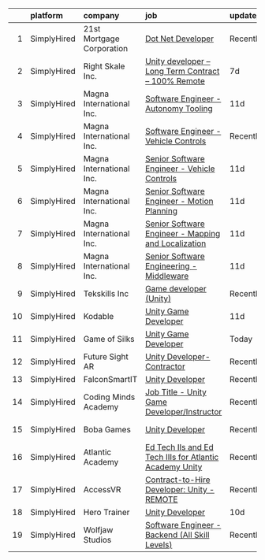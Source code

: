 

|    | platform    | company                   | job                                                                                                                                                                 | update_time   | location           |
|---:|:------------|:--------------------------|:--------------------------------------------------------------------------------------------------------------------------------------------------------------------|:--------------|:-------------------|
|  1 | SimplyHired | 21st Mortgage Corporation | [Dot Net Developer](https://www.simplyhired.com/job/EGRQAiY53TICJxtUHsDSlq-KP4RKqfRCNocZFTvPJXMjLVDjyUcOEQ?q=unity+developer)                                       | Recently      | Knoxville, TN      |
|  2 | SimplyHired | Right Skale Inc.          | [Unity developer – Long Term Contract – 100% Remote](https://www.simplyhired.com/job/Gm4JLwwDGHa8sAiqjV0XEQnZju5A3fwL7nElDRenchd7zDkGNqXb7Q?q=unity+developer)      | 7d            | Remote             |
|  3 | SimplyHired | Magna International Inc.  | [Software Engineer - Autonomy Tooling](https://www.simplyhired.com/job/PCwXeeeKZlWGux5424VrOSF3Az26Tkkv5_T88Bw-F_rrmnSoRQrq4w?q=unity+developer)                    | 11d           | Boston, MA         |
|  4 | SimplyHired | Magna International Inc.  | [Software Engineer - Vehicle Controls](https://www.simplyhired.com/job/Dh3nmZZAVIfWgQ0BqQWfwLKsPGUBT_nu1ZxDgI0HLK2REFb21MJJhw?q=unity+developer)                    | Recently      | Boston, MA         |
|  5 | SimplyHired | Magna International Inc.  | [Senior Software Engineer - Vehicle Controls](https://www.simplyhired.com/job/Q3RftGmMlK3OCd2DCvRCvWeqODGiNCKUjEEerTP0W6HiYukcahHHtA?q=unity+developer)             | 11d           | Boston, MA         |
|  6 | SimplyHired | Magna International Inc.  | [Senior Software Engineer - Motion Planning](https://www.simplyhired.com/job/-lN0Fxahsv1DcLgj-m6k0roRFZ9JNZW1lD879k0gvtOwp7fkpTa2Gw?q=unity+developer)              | 11d           | Boston, MA         |
|  7 | SimplyHired | Magna International Inc.  | [Senior Software Engineer - Mapping and Localization](https://www.simplyhired.com/job/siomyA9DegEL6amtbrHHWRLrIVKKS0Sr1D2Qxn4JdMbI2eDm8w1_Jw?q=unity+developer)     | 11d           | Boston, MA         |
|  8 | SimplyHired | Magna International Inc.  | [Senior Software Engineering - Middleware](https://www.simplyhired.com/job/mu04nijq-IcpLV1NGAy2y4W9fyg0BkAJvxMAD5IhVojU3TKVeJT9Lg?q=unity+developer)                | 11d           | Boston, MA         |
|  9 | SimplyHired | Tekskills Inc             | [Game developer (Unity)](https://www.simplyhired.com/job/h0TnBe6ethK0AQqNsZ9C_3SJ2bbor5rzrFMb88jVOnbm3J8MvX4yOQ?q=unity+developer)                                  | Recently      | Remote             |
| 10 | SimplyHired | Kodable                   | [Unity Game Developer](https://www.simplyhired.com/job/-SSmWmmKYYO2s22AMKpNvaoGEJGwArOqwY4wb7XDcAz0VDdnfib8eQ?q=unity+developer)                                    | 11d           | Remote             |
| 11 | SimplyHired | Game of Silks             | [Unity Game Developer](https://www.simplyhired.com/job/9POIV3CFee0K02bCFcjkyowYcj7P7_NR3sXK8LQDdFMWIrHBczDvIw?q=unity+developer)                                    | Today         | Remote             |
| 12 | SimplyHired | Future Sight AR           | [Unity Developer- Contractor](https://www.simplyhired.com/job/Q10M58vmvjGe-5tbckfIrpcZd2HVzeDtVCvuHzK7cYf0WsV7lsBIrg?q=unity+developer)                             | Recently      | Remote             |
| 13 | SimplyHired | FalconSmartIT             | [Unity Developer](https://www.simplyhired.com/job/oBPMwLSOk3hj7U5cg-mY5owdwbePwoqYIEkbJTK0_Zs2FRtUj-Idhg?q=unity+developer)                                         | Recently      | Dover, DE          |
| 14 | SimplyHired | Coding Minds Academy      | [Job Title - Unity Game Developer/Instructor](https://www.simplyhired.com/job/I-tVZtGPfmGEpdywHtQ8yGielfx0231tHugzQEe2AR9x4IwoelJ90A?q=unity+developer)             | Recently      | Remote +1 location |
| 15 | SimplyHired | Boba Games                | [Unity Developer](https://www.simplyhired.com/job/2Ksr-vYemOiPxyV6NP21dgUhB8wRHGoUQJWl1pqvIB76GUwYWBx1zA?q=unity+developer)                                         | Recently      | Schaumburg, IL     |
| 16 | SimplyHired | Atlantic Academy          | [Ed Tech IIs and Ed Tech IIIs for Atlantic Academy Unity](https://www.simplyhired.com/job/MvgnGqw0_higbtPsChnSe_VXYo9HnfpfgevCjMR16zzhI5OKnGNGng?q=unity+developer) | Recently      | Unity, ME          |
| 17 | SimplyHired | AccessVR                  | [Contract-to-Hire Developer: Unity - REMOTE](https://www.simplyhired.com/job/eHNuYSh6_hoBmAbJDab1E996_fEnIXXN35rkqxjWwKVh7x7ufcJMLA?q=unity+developer)              | Recently      | Winchester, VA     |
| 18 | SimplyHired | Hero Trainer              | [Unity Developer](https://www.simplyhired.com/job/A5fkV3z0bE123MHAlULaIo4S0Ky7VrggqUdB6itwfcG6Qahd-uU0uA?q=unity+developer)                                         | 10d           | Remote             |
| 19 | SimplyHired | Wolfjaw Studios           | [Software Engineer - Backend (All Skill Levels)](https://www.simplyhired.com/job/KcJcLWMheGbl1lFW178lkg_OiyhsAFbMz79hmIK2AqzHYoUax33Mkg?q=unity+developer)          | Recently      | Remote             |